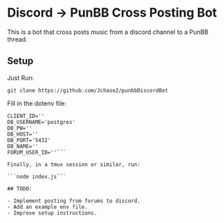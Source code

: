 # Discord -> PunBB Cross Posting Bot

This is a bot that cross posts music from a discord channel to a PunBB thread.

## Setup

Just Run:

```git clone https://github.com/Jchase2/punbbDiscordBot```

Fill in the dotenv file:

```CLIENT_TOKEN=''
CLIENT_ID=''
DB_USERNAME='postgres'
DB_PW=''
DB_HOST=''
DB_PORT='5432'
DB_NAME=''
FORUM_USER_ID=''```

Finally, in a tmux session or similar, run:

```node index.js```

## TODO:

- Implement posting from forums to discord.
- Add an example env file.
- Improve setup instructions.
